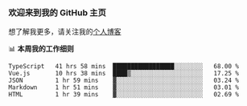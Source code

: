 ### 欢迎来到我的 GitHub 主页

想了解我更多，请关注我的[个人博客](https://leoku.top)


📊 **本周我的工作细则**
<!--START_SECTION:waka-->
```text
TypeScript   41 hrs 58 mins  █████████████████░░░░░░░░   68.00 % 
Vue.js       10 hrs 38 mins  ████▒░░░░░░░░░░░░░░░░░░░░   17.25 % 
JSON         1 hr 59 mins    ▓░░░░░░░░░░░░░░░░░░░░░░░░   03.24 % 
Markdown     1 hr 51 mins    ▓░░░░░░░░░░░░░░░░░░░░░░░░   03.01 % 
HTML         1 hr 39 mins    ▓░░░░░░░░░░░░░░░░░░░░░░░░   02.69 % 
```
<!--END_SECTION:waka-->
